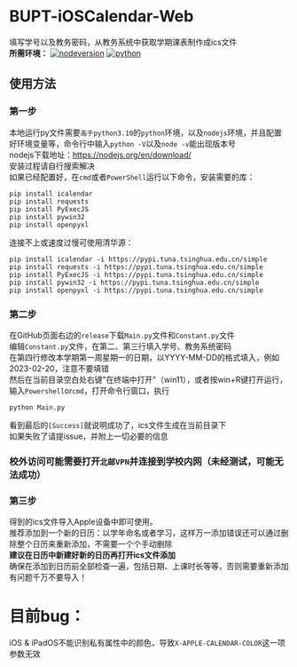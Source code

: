 # BUPT-iOSCalendar-Web   
填写学号以及教务密码，从教务系统中获取学期课表制作成ics文件   
**所需环境：**
[![nodeversion](https://img.shields.io/badge/node%20version-20.0.0-%23CA6A54)](https://img.shields.io/badge/node%20version-20.0.0-%23CA6A54)
[![python](https://img.shields.io/badge/Python-%3E%3D3.10-%2373C549)](https://img.shields.io/badge/Python-%3E%3D3.10-%2373C549)



## 使用方法   
### 第一步   
本地运行py文件需要`高于python3.10`的`python`环境，以及`nodejs`环境，并且配置好环境变量等，命令行中输入`python -V`以及`node -v`能出现版本号   
nodejs下载地址：https://nodejs.org/en/download/   
安装过程请自行搜索解决   
如果已经配置好，在`cmd`或者`PowerShell`运行以下命令，安装需要的库：   
```python3
pip install icalendar
pip install requests
pip install PyExecJS
pip install pywin32
pip install openpyxl
```   
连接不上或速度过慢可使用清华源：   
```python3
pip install icalendar -i https://pypi.tuna.tsinghua.edu.cn/simple
pip install requests -i https://pypi.tuna.tsinghua.edu.cn/simple
pip install PyExecJS -i https://pypi.tuna.tsinghua.edu.cn/simple
pip install pywin32 -i https://pypi.tuna.tsinghua.edu.cn/simple
pip install openpyxl -i https://pypi.tuna.tsinghua.edu.cn/simple
```   

### 第二步
在GitHub页面右边的`release`下载`Main.py`文件和`Constant.py`文件   
编辑`Constant.py`文件，在第二、第三行填入学号、教务系统密码   
在第四行修改本学期第一周星期一的日期，以YYYY-MM-DD的格式填入，例如2023-02-20，注意不要填错   
然后在当前目录空白处右键"在终端中打开"（win11），或者按win+R键打开运行，输入`Powershell`or`cmd`，打开命令行窗口，执行   
```python3
python Main.py
```   
看到最后的`[Success]`就说明成功了，ics文件生成在当前目录下    
如果失败了请提issue，并附上一切必要的信息   
### 校外访问可能需要打开`北邮VPN`并连接到学校内网（未经测试，可能无法成功）   

### 第三步
得到的ics文件导入Apple设备中即可使用。  
推荐添加到一个新的日历：以学年命名或者学习，这样万一添加错误还可以通过删除整个日历来重新添加，不需要一个个手动删除   
**建议在日历中新建好新的日历再打开ics文件添加**   
确保在添加到日历前全部检查一遍，包括日期、上课时长等等，否则需要重新添加   
有问题千万不要导入！

# 目前bug：  
iOS & iPadOS不能识别私有属性中的颜色，导致`X-APPLE-CALENDAR-COLOR`这一项参数无效   
